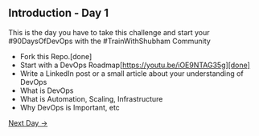 ## Introduction - Day 1

This is the day you have to take this challenge and start your #90DaysOfDevOps with the #TrainWithShubham Community

- Fork this Repo.[done]
- Start with a DevOps Roadmap[https://youtu.be/iOE9NTAG35g][done]
- Write a LinkedIn post or a small article about your understanding of DevOps
- What is DevOps
- What is Automation, Scaling, Infrastructure
- Why DevOps is Important, etc

[Next Day →](../day02/README.md)
